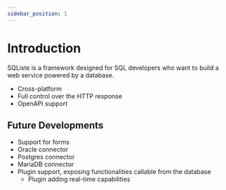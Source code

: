 ```yaml
---
sidebar_position: 1
---
```


# Introduction

SQListe is a framework designed for SQL developers who want to build a web service powered by a database.

- Cross-platform
- Full control over the HTTP response
- OpenAPI support

## Future Developments

- Support for forms
- Oracle connector
- Postgres connector
- MariaDB connector
- Plugin support, exposing functionalities callable from the database
  - Plugin adding real-time capabilities
